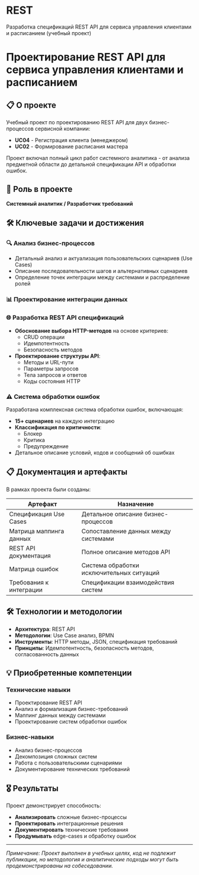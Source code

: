 # REST
Разработка спецификаций REST API для сервиса управления клиентами и расписанием (учебный проект)


# Проектирование REST API для сервиса управления клиентами и расписанием

## 📋 О проекте

Учебный проект по проектированию REST API для двух бизнес-процессов сервисной компании:
- **UC04** - Регистрация клиента (менеджером)
- **UC02** - Формирование расписания мастера

Проект включал полный цикл работ системного аналитика - от анализа предметной области до детальной спецификации API и обработки ошибок.

## 🎯 Роль в проекте

**Системный аналитик / Разработчик требований**

## 🛠 Ключевые задачи и достижения

### 🔍 Анализ бизнес-процессов
- Детальный анализ и актуализация пользовательских сценариев (Use Cases)
- Описание последовательности шагов и альтернативных сценариев
- Определение точек интеграции между системами и распределение ролей

### 📊 Проектирование интеграции данных


### 🌐 Разработка REST API спецификаций
- **Обоснование выбора HTTP-методов** на основе критериев:
  - CRUD операции
  - Идемпотентность
  - Безопасность методов
- **Проектирование структуры API**:
  - Методы и URL-пути
  - Параметры запросов
  - Тела запросов и ответов
  - Коды состояния HTTP

### ⚠️ Система обработки ошибок
Разработана комплексная система обработки ошибок, включающая:
- **15+ сценариев** на каждую интеграцию
- **Классификация по критичности**:
  - Блокер
  - Критика  
  - Предупреждение
- Детальное описание условий, кодов и сообщений об ошибках

## 📋 Документация и артефакты

В рамках проекта были созданы:

| Артефакт | Назначение |
|----------|------------|
| Спецификация Use Cases | Детальное описание бизнес-процессов |
| Матрица маппинга данных | Сопоставление данных между системами |
| REST API документация | Полное описание методов API |
| Матрица ошибок | Система обработки исключительных ситуаций |
| Требования к интеграции | Спецификации взаимодействия систем |

## 🛠 Технологии и методологии

- **Архитектура**: REST API
- **Методологии**: Use Case анализ, BPMN
- **Инструменты**: HTTP методы, JSON, спецификация требований
- **Принципы**: Идемпотентность, безопасность методов, согласованность данных

## 💡 Приобретенные компетенции

### Технические навыки
- Проектирование REST API
- Анализ и формализация бизнес-требований
- Маппинг данных между системами
- Проектирование систем обработки ошибок

### Бизнес-навыки  
- Анализ бизнес-процессов
- Декомпозиция сложных систем
- Работа с пользовательскими сценариями
- Документирование технических требований

## 🎖 Результаты

Проект демонстрирует способность:
- **Анализировать** сложные бизнес-процессы
- **Проектировать** интеграционные решения
- **Документировать** технические требования
- **Продумывать** edge-cases и обработку ошибок

---

*Примечание: Проект выполнен в учебных целях, код не подлежит публикации, но методология и аналитические подходы могут быть продемонстрированы на собеседовании.*
